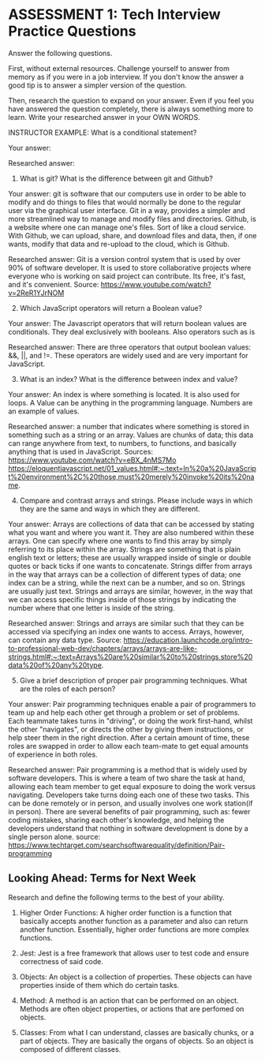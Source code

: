 # ASSESSMENT 1: Tech Interview Practice Questions

Answer the following questions.

First, without external resources. Challenge yourself to answer from memory as if you were in a job interview. If you don't know the answer a good tip is to answer a simpler version of the question.

Then, research the question to expand on your answer. Even if you feel you have answered the question completely, there is always something more to learn. Write your researched answer in your OWN WORDS.

INSTRUCTOR EXAMPLE: What is a conditional statement?

Your answer:

Researched answer:

1. What is git? What is the difference between git and Github?

Your answer: git is software that our computers use in order to be able to modify and do things to files that would normally be done to the regular user via the graphical user interface. Git in a way, provides a simpler and more streamlined way to manage and modify files and directories. Github, is a website where one can manage one's files. Sort of like a cloud service. With Github, we can upload, share, and download files and data, then, if one wants, modify that data and re-upload to the cloud, which is Github.

Researched answer: Git is a version control system that is used by over 90% of software developer. It is used to store collaborative projects where everyone who is working on said project can contribute. Its free, it's fast, and it's convenient. 
Source: https://www.youtube.com/watch?v=2ReR1YJrNOM

2. Which JavaScript operators will return a Boolean value?

Your answer: The Javascript operators that will return boolean values are conditionals. They deal exclusively with booleans. Also operators such as is

Researched answer: There are three operators that output boolean values: &&, ||, and !=. These operators are widely used and are very important for JavaScript.

3. What is an index? What is the difference between index and value?

Your answer: An index is where something is located. It is also used for loops. A Value can be anything in the programming language. Numbers are an example of values.

Researched answer: a number that indicates where something is stored in something such as a string or an array. Values are chunks of data; this data can range anywhere from text, to numbers, to functions, and basically anything that is used in JavaScript.
Sources:
https://www.youtube.com/watch?v=eBX_4nMS7Mo
https://eloquentjavascript.net/01_values.html#:~:text=In%20a%20JavaScript%20environment%2C%20those,must%20merely%20invoke%20its%20name.


4. Compare and contrast arrays and strings. Please include ways in which they are the same and ways in which they are different.

Your answer: Arrays are collections of data that can be accessed by stating what you want and where you want it. They are also numbered within these arrays. One can specify where one wants to find this array by simply referring to its place within the array. Strings are something that is plain english text or letters; these are usually wrapped inside of single or double quotes or back ticks if one wants to concatenate. Strings differ from arrays in the way that arrays can be a collection of different types of data; one index can be a string, while the next can be a number, and so on. Strings are usually just text. Strings and arrays are similar, however, in the way that we can access specific things inside of those strings by indicating the number where that one letter is inside of the string.

Researched answer: Strings and arrays are similar such that they can be accessed via specifying an index one wants to access. Arrays, however, can contain any data type. 
Source: https://education.launchcode.org/intro-to-professional-web-dev/chapters/arrays/arrays-are-like-strings.html#:~:text=Arrays%20are%20similar%20to%20strings,store%20data%20of%20any%20type.

5. Give a brief description of proper pair programming techniques. What are the roles of each person?

Your answer: Pair programming techniques enable a pair of programmers to team up and help each other get through a problem or set of problems. Each teammate takes turns in "driving", or doing the work first-hand, whilst the other "navigates", or directs the other by giving them instructions, or help steer them in the right direction. After a certain amount of time, these roles are swapped in order to allow each team-mate to get equal amounts of experience in both roles.

Researched answer: Pair programming is a method that is widely used by software developers. This is where a team of two share the task at hand, allowing each team member to get equal exposure to doing the work versus navigating. Developers take turns doing each one of these two tasks. This can be done remotely or in person, and usually involves one work station(if in person). There are several benefits of pair programming, such as: fewer coding mistakes, sharing each other's knowledge, and helping the developers understand that nothing in software development is done by a single person alone. 
source: https://www.techtarget.com/searchsoftwarequality/definition/Pair-programming

## Looking Ahead: Terms for Next Week

Research and define the following terms to the best of your ability.

1. Higher Order Functions: A higher order function is a function that basically accepts another function as a parameter and also can return another function. Essentially, higher order functions are more complex functions.

2. Jest: Jest is a free framework that allows user to test code and ensure correctness of said code. 

3. Objects: An object is a collection of properties. These objects can have properties inside of them which do certain tasks.

4. Method: A method is an action that can be performed on an object. Methods are often object properties, or actions that are perfomed on objects.

5. Classes: From what I can understand, classes are basically chunks, or a part of objects. They are basically the organs of objects. So an object is composed of different classes.
